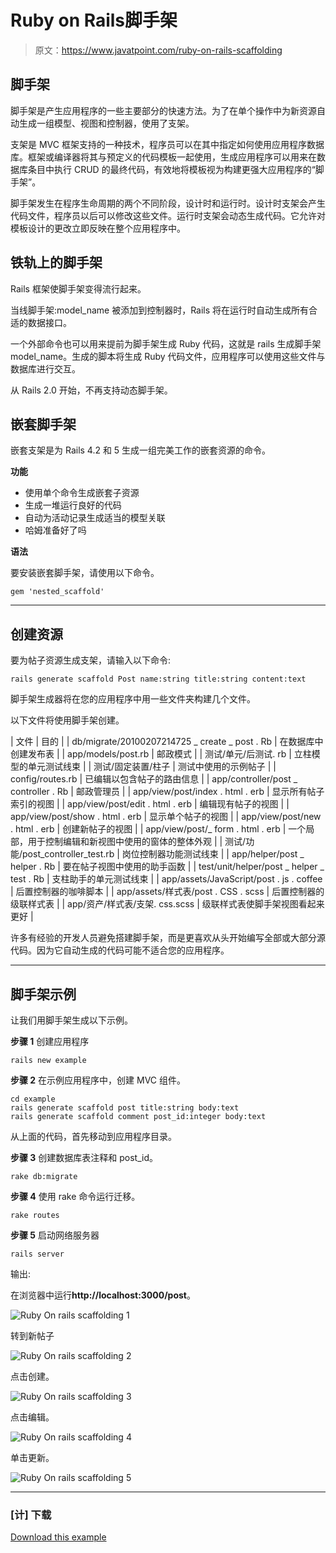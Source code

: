 # Ruby on Rails脚手架

> 原文：<https://www.javatpoint.com/ruby-on-rails-scaffolding>

## 脚手架

脚手架是产生应用程序的一些主要部分的快速方法。为了在单个操作中为新资源自动生成一组模型、视图和控制器，使用了支架。

支架是 MVC 框架支持的一种技术，程序员可以在其中指定如何使用应用程序数据库。框架或编译器将其与预定义的代码模板一起使用，生成应用程序可以用来在数据库条目中执行 CRUD 的最终代码，有效地将模板视为构建更强大应用程序的“脚手架”。

脚手架发生在程序生命周期的两个不同阶段，设计时和运行时。设计时支架会产生代码文件，程序员以后可以修改这些文件。运行时支架会动态生成代码。它允许对模板设计的更改立即反映在整个应用程序中。

## 铁轨上的脚手架

Rails 框架使脚手架变得流行起来。

当线脚手架:model_name 被添加到控制器时，Rails 将在运行时自动生成所有合适的数据接口。

一个外部命令也可以用来提前为脚手架生成 Ruby 代码，这就是 rails 生成脚手架 model_name。生成的脚本将生成 Ruby 代码文件，应用程序可以使用这些文件与数据库进行交互。

从 Rails 2.0 开始，不再支持动态脚手架。

## 嵌套脚手架

嵌套支架是为 Rails 4.2 和 5 生成一组完美工作的嵌套资源的命令。

**功能**

*   使用单个命令生成嵌套子资源
*   生成一堆运行良好的代码
*   自动为活动记录生成适当的模型关联
*   哈姆准备好了吗

**语法**

要安装嵌套脚手架，请使用以下命令。

```
gem 'nested_scaffold'

```

* * *

## 创建资源

要为帖子资源生成支架，请输入以下命令:

```
rails generate scaffold Post name:string title:string content:text

```

脚手架生成器将在您的应用程序中用一些文件夹构建几个文件。

以下文件将使用脚手架创建。

| 文件 | 目的 |
| db/migrate/20100207214725 _ create _ post . Rb | 在数据库中创建发布表 |
| app/models/post.rb | 邮政模式 |
| 测试/单元/后测试. rb | 立柱模型的单元测试线束 |
| 测试/固定装置/柱子 | 测试中使用的示例帖子 |
| config/routes.rb | 已编辑以包含帖子的路由信息 |
| app/controller/post _ controller . Rb | 邮政管理员 |
| app/view/post/index . html . erb | 显示所有帖子索引的视图 |
| app/view/post/edit . html . erb | 编辑现有帖子的视图 |
| app/view/post/show . html . erb | 显示单个帖子的视图 |
| app/view/post/new . html . erb | 创建新帖子的视图 |
| app/view/post/_ form . html . erb | 一个局部，用于控制编辑和新视图中使用的窗体的整体外观 |
| 测试/功能/post_controller_test.rb | 岗位控制器功能测试线束 |
| app/helper/post _ helper . Rb | 要在帖子视图中使用的助手函数 |
| test/unit/helper/post _ helper _ test . Rb | 支柱助手的单元测试线束 |
| app/assets/JavaScript/post . js . coffee | 后置控制器的咖啡脚本 |
| app/assets/样式表/post . CSS . scss | 后置控制器的级联样式表 |
| app/资产/样式表/支架. css.scss | 级联样式表使脚手架视图看起来更好 |

许多有经验的开发人员避免搭建脚手架，而是更喜欢从头开始编写全部或大部分源代码。因为它自动生成的代码可能不适合您的应用程序。

* * *

## 脚手架示例

让我们用脚手架生成以下示例。

**步骤 1** 创建应用程序

```
rails new example

```

**步骤 2** 在示例应用程序中，创建 MVC 组件。

```
cd example
rails generate scaffold post title:string body:text
rails generate scaffold comment post_id:integer body:text

```

从上面的代码，首先移动到应用程序目录。

**步骤 3** 创建数据库表注释和 post_id。

```
rake db:migrate

```

**步骤 4** 使用 rake 命令运行迁移。

```
rake routes

```

**步骤 5** 启动网络服务器

```
rails server

```

输出:

在浏览器中运行**http://localhost:3000/post**。

![Ruby On rails scaffolding 1](img/97a1006d6254831c062973d8abf79b66.png)

转到新帖子

![Ruby On rails scaffolding 2](img/17b6c0f20626ca6a718922af62efb300.png)

点击创建。

![Ruby On rails scaffolding 3](img/c548f35427b4f6ed94f786c1da029f3e.png)

点击编辑。

![Ruby On rails scaffolding 4](img/0673ccb1c76bd84cf11a709081f7fb94.png)

单击更新。

![Ruby On rails scaffolding 5](img/818241d16da4a2736bbff03d79dd9a9a.png)

* * *

### [计] 下载

[Download this example](https://static.javatpoint.com/rubyonrails/src/scaffolding.zip)